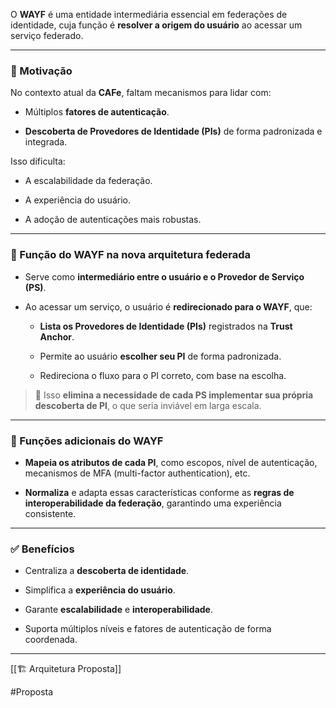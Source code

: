 O **WAYF** é uma entidade intermediária essencial em federações de identidade, cuja função é **resolver a origem do usuário** ao acessar um serviço federado.

---

### 🎯 Motivação

No contexto atual da **CAFe**, faltam mecanismos para lidar com:

- Múltiplos **fatores de autenticação**.
    
- **Descoberta de Provedores de Identidade (PIs)** de forma padronizada e integrada.
    

Isso dificulta:

- A escalabilidade da federação.
    
- A experiência do usuário.
    
- A adoção de autenticações mais robustas.
    

---

### 🔧 Função do WAYF na nova arquitetura federada

- Serve como **intermediário entre o usuário e o Provedor de Serviço (PS)**.
    
- Ao acessar um serviço, o usuário é **redirecionado para o WAYF**, que:
    
    - **Lista os Provedores de Identidade (PIs)** registrados na **Trust Anchor**.
        
    - Permite ao usuário **escolher seu PI** de forma padronizada.
        
    - Redireciona o fluxo para o PI correto, com base na escolha.
        

> 📌 Isso **elimina a necessidade de cada PS implementar sua própria descoberta de PI**, o que seria inviável em larga escala.

---

### 📌 Funções adicionais do WAYF

- **Mapeia os atributos de cada PI**, como escopos, nível de autenticação, mecanismos de MFA (multi-factor authentication), etc.
    
- **Normaliza** e adapta essas características conforme as **regras de interoperabilidade da federação**, garantindo uma experiência consistente.
    

---

### ✅ Benefícios

- Centraliza a **descoberta de identidade**.
    
- Simplifica a **experiência do usuário**.
    
- Garante **escalabilidade** e **interoperabilidade**.
    
- Suporta múltiplos níveis e fatores de autenticação de forma coordenada.

---

[[🏗️ Arquitetura Proposta]]

#Proposta 